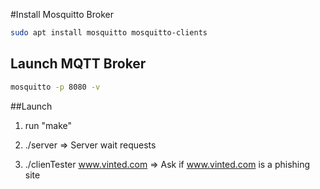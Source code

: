#Install Mosquitto Broker

```bash
sudo apt install mosquitto mosquitto-clients

```

## Launch MQTT Broker 

```bash
mosquitto -p 8080 -v

```

##Launch

1) run "make"

2) ./server => Server wait requests

3) ./clienTester www.vinted.com => Ask if www.vinted.com is a phishing site
